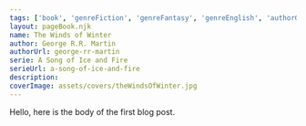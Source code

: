```yaml
---
tags: ['book', 'genreFiction', 'genreFantasy', 'genreEnglish', 'authorGeorgeRRMartin', 'serieASongOfIceAndFire']
layout: pageBook.njk
name: The Winds of Winter
author: George R.R. Martin
authorUrl: george-rr-martin
serie: A Song of Ice and Fire
serieUrl: a-song-of-ice-and-fire
description: 
coverImage: assets/covers/theWindsOfWinter.jpg
---
```


Hello, here is the body of the first blog post.
